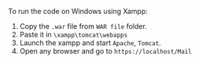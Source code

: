 To run the code on Windows using Xampp:  

1. Copy the `.war` file from `WAR file` folder.  
2. Paste it in `\xampp\tomcat\webapps`  
3. Launch the xampp and start `Apache`, `Tomcat`.  
4. Open any browser and go to `https://localhost/Mail`
